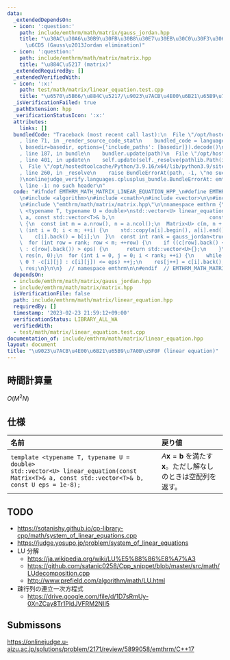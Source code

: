 ```yaml
---
data:
  _extendedDependsOn:
  - icon: ':question:'
    path: include/emthrm/math/matrix/gauss_jordan.hpp
    title: "\u30AC\u30A6\u30B9\u30FB\u30B8\u30E7\u30EB\u30C0\u30F3\u306E\u6D88\u53BB\
      \u6CD5 (Gauss\u2013Jordan elimination)"
  - icon: ':question:'
    path: include/emthrm/math/matrix/matrix.hpp
    title: "\u884C\u5217 (matrix)"
  _extendedRequiredBy: []
  _extendedVerifiedWith:
  - icon: ':x:'
    path: test/math/matrix/linear_equation.test.cpp
    title: "\u6570\u5B66/\u884C\u5217/\u9023\u7ACB\u4E00\u6B21\u65B9\u7A0B\u5F0F"
  _isVerificationFailed: true
  _pathExtension: hpp
  _verificationStatusIcon: ':x:'
  attributes:
    links: []
  bundledCode: "Traceback (most recent call last):\n  File \"/opt/hostedtoolcache/Python/3.9.16/x64/lib/python3.9/site-packages/onlinejudge_verify/documentation/build.py\"\
    , line 71, in _render_source_code_stat\n    bundled_code = language.bundle(stat.path,\
    \ basedir=basedir, options={'include_paths': [basedir]}).decode()\n  File \"/opt/hostedtoolcache/Python/3.9.16/x64/lib/python3.9/site-packages/onlinejudge_verify/languages/cplusplus.py\"\
    , line 187, in bundle\n    bundler.update(path)\n  File \"/opt/hostedtoolcache/Python/3.9.16/x64/lib/python3.9/site-packages/onlinejudge_verify/languages/cplusplus_bundle.py\"\
    , line 401, in update\n    self.update(self._resolve(pathlib.Path(included), included_from=path))\n\
    \  File \"/opt/hostedtoolcache/Python/3.9.16/x64/lib/python3.9/site-packages/onlinejudge_verify/languages/cplusplus_bundle.py\"\
    , line 260, in _resolve\n    raise BundleErrorAt(path, -1, \"no such header\"\
    )\nonlinejudge_verify.languages.cplusplus_bundle.BundleErrorAt: emthrm/math/matrix/gauss_jordan.hpp:\
    \ line -1: no such header\n"
  code: "#ifndef EMTHRM_MATH_MATRIX_LINEAR_EQUATION_HPP_\n#define EMTHRM_MATH_MATRIX_LINEAR_EQUATION_HPP_\n\
    \n#include <algorithm>\n#include <cmath>\n#include <vector>\n\n#include \"emthrm/math/matrix/gauss_jordan.hpp\"\
    \n#include \"emthrm/math/matrix/matrix.hpp\"\n\nnamespace emthrm {\n\ntemplate\
    \ <typename T, typename U = double>\nstd::vector<U> linear_equation(const Matrix<T>&\
    \ a, const std::vector<T>& b,\n                               const U eps = 1e-8)\
    \ {\n  const int m = a.nrow(), n = a.ncol();\n  Matrix<U> c(m, n + 1);\n  for\
    \ (int i = 0; i < m; ++i) {\n    std::copy(a[i].begin(), a[i].end(), c[i].begin());\n\
    \    c[i].back() = b[i];\n  }\n  const int rank = gauss_jordan<true>(&c, eps);\n\
    \  for (int row = rank; row < m; ++row) {\n    if ((c[row].back() < 0 ? -c[row].back()\
    \ : c[row].back()) > eps) {\n      return std::vector<U>{};\n    }\n  }\n  std::vector<U>\
    \ res(n, 0);\n  for (int i = 0, j = 0; i < rank; ++i) {\n    while ((c[i][j] <\
    \ 0 ? -c[i][j] : c[i][j]) <= eps) ++j;\n    res[j++] = c[i].back();\n  }\n  return\
    \ res;\n}\n\n}  // namespace emthrm\n\n#endif  // EMTHRM_MATH_MATRIX_LINEAR_EQUATION_HPP_\n"
  dependsOn:
  - include/emthrm/math/matrix/gauss_jordan.hpp
  - include/emthrm/math/matrix/matrix.hpp
  isVerificationFile: false
  path: include/emthrm/math/matrix/linear_equation.hpp
  requiredBy: []
  timestamp: '2023-02-23 21:59:12+09:00'
  verificationStatus: LIBRARY_ALL_WA
  verifiedWith:
  - test/math/matrix/linear_equation.test.cpp
documentation_of: include/emthrm/math/matrix/linear_equation.hpp
layout: document
title: "\u9023\u7ACB\u4E00\u6B21\u65B9\u7A0B\u5F0F (linear equation)"
---
```



## 時間計算量

$O(M^2 N)$


## 仕様

|名前|戻り値|
|:--|:--|
|`template <typename T, typename U = double>`<br>`std::vector<U> linear_equation(const Matrix<T>& a, const std::vector<T>& b, const U eps = 1e-8);`|$A \boldsymbol{x} = \boldsymbol{b}$ を満たす $\boldsymbol{x}$。ただし解なしのときは空配列を返す。|


## TODO

- https://sotanishy.github.io/cp-library-cpp/math/system_of_linear_equations.cpp
- https://judge.yosupo.jp/problem/system_of_linear_equations
- LU 分解
  - https://ja.wikipedia.org/wiki/LU%E5%88%86%E8%A7%A3
  - https://github.com/satanic0258/Cpp_snippet/blob/master/src/math/LUdecomposition.cpp
  - http://www.prefield.com/algorithm/math/LU.html
- 疎行列の連立一次方程式
  - https://drive.google.com/file/d/1D7sRmUy-0XnZCay8Tr1PldJVFRM2NII5


## Submissons

https://onlinejudge.u-aizu.ac.jp/solutions/problem/2171/review/5899058/emthrm/C++17
